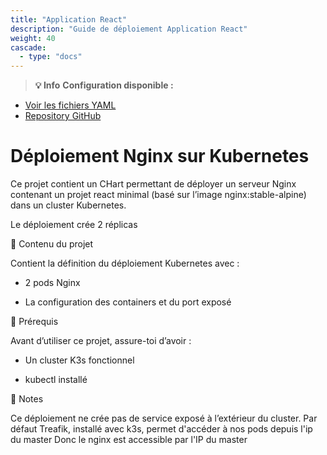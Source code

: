```yaml
---
title: "Application React"
description: "Guide de déploiement Application React"
weight: 40
cascade:
  - type: "docs"
---
```



> **💡 Info**
**Configuration disponible :**
- [Voir les fichiers YAML](/files/)
- [Repository GitHub](https://github.com/maxime67/manifest_k3s_sample)


# Déploiement Nginx sur Kubernetes
Ce projet contient un CHart permettant de déployer un serveur Nginx contenant un projet react minimal (basé sur l’image nginx:stable-alpine) dans un cluster Kubernetes.

Le déploiement crée 2 réplicas

📂 Contenu du projet 

Contient la définition du déploiement Kubernetes avec :

- 2 pods Nginx

- La configuration des containers et du port exposé 

🚀 Prérequis

Avant d’utiliser ce projet, assure-toi d’avoir :

- Un cluster K3s fonctionnel

- kubectl installé

📌 Notes 

Ce déploiement ne crée pas de service exposé à l’extérieur du cluster.
Par défaut Treafik, installé avec k3s, permet d'accéder à nos pods depuis l'ip du master
Donc le nginx est accessible par l'IP du master
